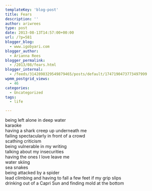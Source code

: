 ```yaml
---
templateKey: 'blog-post'
title: Fears
description: ''
author: ariwrees
type: post
date: 2013-08-13T14:57:00+00:00
url: /?p=581
blogger_blog:
  - www.igobyari.com
blogger_author:
  - Arianna Rees
blogger_permalink:
  - /2013/08/fears.html
blogger_internal:
  - /feeds/3142898329549879465/posts/default/1747190473773497999
wpmm_postgrid_views:
  - 46
categories:
  - Uncategorized
tags:
  - life

---
```

being left alone in deep water  
karaoke  
having a shark creep up underneath me  
failing spectacularly in front of a crowd  
scathing criticism  
being vulnerable in my writing  
talking about my insecurities  
having the ones I love leave me  
water skiing  
sea snakes  
being attacked by a spider  
lead climbing and having to fall a few feet if my grip slips  
drinking out of a Capri Sun and finding mold at the bottom